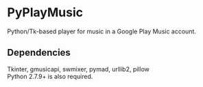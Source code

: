 # PyPlayMusic
Python/Tk-based player for music in a Google Play Music account.

Dependencies
------------------------------------------------------------
Tkinter, gmusicapi, swmixer, pymad, urllib2, pillow<br />
Python 2.7.9+ is also required.
